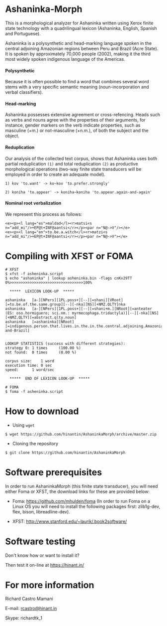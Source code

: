 Ashaninka-Morph
===============

This is a morphological analyzer for Ashaninka written using Xerox finite state technology with a quadrilingual lexicon (Ashaninka, English, Spanish and Portuguese).

Ashaninka is a polysynthetic and head-marking language spoken in the central adjoining Amazonian regions between Peru and Brazil (Acre State).
It is spoken by approximately 70,000 people (2002), making it the third most widely spoken indigenous language of the Americas.

#### Polysynthetic  

Because it is often possible to find a word that combines several word stems with a very specific 
semantic meaning (noun-incorporation and verbal classifiers).

#### Head-marking 

Ashaninka possesses extensive agreement or cross-refencing. Heads such as verbs and nouns agree with 
the properties of their arguments, for instance, gender markers on the verb indicate properties, such as masculine (+m.) or not-masculine (+n.m.), of both the subject 
and the object.

#### Reduplication

Our analysis of the collected text corpus, shows that Ashaninka uses both partial reduplication `(1)` and total reduplication `(2)` as productive morphological operations (two-way finite state transducers will be employed in order to create an adequate model).

```
1) kov 'to.want' -> ko~kov 'to.prefer.strongly' 

2) koniha 'to.appear' -> koniha~koniha 'to.appear.again-and-again'
```

#### Nominal root verbalization

We represent this process as follows:

```
<e><p><l lang="es">maldad</l><r>matsi<s n="add_mi"/>+EP@t+INF@aantsi</r></p><par n="N@->V"/></e>
<e><p><l lang="en">to.be.a.witch</l><r>matzi<s n="add_mi"/>+EP@t+INF@aantsi</r></p><par n="N@->V"></e>	
```

Compiling with XFST or FOMA
===============================

```
# XFST 
$ xfst -f asheninka.script 
$ echo "ashaninka" | lookup asheninka.bin -flags cnKv29TT
0%>>>>>>>>>>>>>>>>>>>>>>>>>>>>>>>>>100%

  *****  LEXICON LOOK-UP  *****

ashaninka	[a-][NPers][1PL.poss+][--][=shani][VRoot][=to.be.of.the.same.group][--][-nka][NS][+NMZ.QLTY]nka
ashaninka	[a-][NPers][1PL.poss+][--][=shani+m.][NRoot][=anteater (ES: oso.hormiguero; sci.nm.: myrmecophaga.tridactyla)][--][-nka][NS][+NMZ.QLTY][=abstract.qlty.noun]
ashaninka	[=ashaninka][NRoot][=indigenous.person.that.lives.in.the.in.the.central.adjoining.Amazonian.regions.between.Peru-and-Brazil]


LOOKUP STATISTICS (success with different strategies):
strategy 0:	1 times 	(100.00 %)
not found:	0 times 	(0.00 %)

corpus size:	1 word
execution time:	0 sec
speed:		1 word/sec

  *****  END OF LEXICON LOOK-UP  *****

# FOMA
$ foma -f asheninka.script 

```

How to download
===============

* Using `wget`
```
$ wget https://github.com/hinantin/AshaninkaMorph/archive/master.zip 
```

* Cloning the repository
```
$ git clone https://github.com/hinantin/AshaninkaMorph
```

Software prerequisites
======================

In order to run AshaninkaMorph (this finite state transducer), you will need either Foma or XFST, the download links for these are provided below:

* Foma: https://github.com/mhulden/foma (In order to run Foma on a Linux OS you will need to install the following packages first: zlib1g-dev, flex, bison, libreadline-dev).

* XFST: http://www.stanford.edu/~laurik/.book2software/

Software testing
================

Don't know how or want to install it?

Then test it on-line at https://hinant.in/

For more information
====================

Richard Castro Mamani

E-mail: rcastro@hinant.in

Skype: richardtk_1



